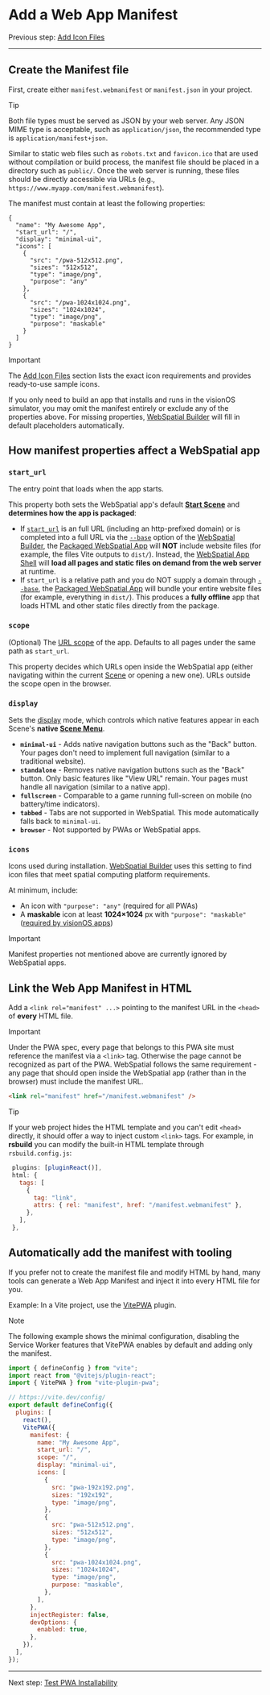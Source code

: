 # Add a Web App Manifest

Previous step: [Add Icon Files](add-icon-files.md)

---

<a id="manifest-file"></a>
## Create the Manifest file

First, create either `manifest.webmanifest` or `manifest.json` in your project.

> [!TIP]
> Both file types must be served as JSON by your web server. Any JSON MIME type is acceptable, such as `application/json`, the recommended type is `application/manifest+json`.

Similar to static web files such as `robots.txt` and `favicon.ico` that are used without compilation or build process, the manifest file should be placed in a directory such as `public/`. Once the web server is running, these files should be directly accessible via URLs (e.g., `https://www.myapp.com/manifest.webmanifest`).

The manifest must contain at least the following properties:

```json5
{
  "name": "My Awesome App",
  "start_url": "/",
  "display": "minimal-ui",
  "icons": [
    {
      "src": "/pwa-512x512.png",
      "sizes": "512x512",
      "type": "image/png",
      "purpose": "any"
    },
    {
      "src": "/pwa-1024x1024.png",
      "sizes": "1024x1024",
      "type": "image/png",
      "purpose": "maskable"
    }
  ]
}
```

> [!IMPORTANT]
> The [Add Icon Files](./add-icon-files.md) section lists the exact icon requirements and provides ready-to-use sample icons.
>
> If you only need to build an app that installs and runs in the visionOS simulator, you may omit the manifest entirely or exclude any of the properties above. For missing properties, [WebSpatial Builder](./step-2-add-build-tool-for-packaged-webspatial-apps.md) will fill in default placeholders automatically.

<a id="manifest-props"></a>
## How manifest properties affect a WebSpatial app

<a id="start-url"></a>
### `start_url`

The entry point that loads when the app starts.

This property both sets the WebSpatial app's default [**Start Scene**](../../core-concepts/scenes-and-spatial-layouts.md#start-scene) and **determines how the app is packaged**:

- If [`start_url`](https://developer.mozilla.org/en-US/docs/Web/Progressive_web_apps/Manifest/Reference/start_url) is an full URL (including an http-prefixed domain) or is completed into a full URL via the [`--base`](./parameters-of-the-webspatial-builder.md#base-for-devserver) option of the [WebSpatial Builder](./step-2-add-build-tool-for-packaged-webspatial-apps.md), the [Packaged WebSpatial App](../../core-concepts/unique-concepts-in-webspatial.md#webspatial-sdk) will **NOT** include website files (for example, the files Vite outputs to `dist/`). Instead, the [WebSpatial App Shell](../../core-concepts/unique-concepts-in-webspatial.md#webspatial-sdk) will **load all pages and static files on demand from the web server** at runtime.
- If `start_url` is a relative path and you do NOT supply a domain through [`--base`](./parameters-of-the-webspatial-builder.md#base-for-devserver), the [Packaged WebSpatial App](../../core-concepts/unique-concepts-in-webspatial.md#webspatial-sdk) will bundle your entire website files (for example, everything in `dist/`). This produces a **fully offline** app that loads HTML and other static files directly from the package.

<a id="scope"></a>
### `scope`

(Optional) The [URL scope](https://developer.mozilla.org/en-US/docs/Web/Progressive_web_apps/Manifest/Reference/scope) of the app. Defaults to all pages under the same path as `start_url`.

This property decides which URLs open inside the WebSpatial app (either navigating within the current [Scene](../../core-concepts/scenes-and-spatial-layouts.md) or opening a new one). URLs outside the scope open in the browser.

<a id="display"></a>
### `display`

Sets the [display](https://developer.mozilla.org/en-US/docs/Web/Progressive_web_apps/Manifest/Reference/display) mode, which controls which native features appear in each Scene's **native [Scene Menu](../../core-concepts/scenes-and-spatial-layouts.md#scene-menu)**.

- **`minimal-ui`** - Adds native navigation buttons such as the "Back" button. Your pages don't need to implement full navigation (similar to a traditional website).
- **`standalone`** - Removes native navigation buttons such as the "Back" button. Only basic features like "View URL" remain. Your pages must handle all navigation (similar to a native app).
- **`fullscreen`** - Comparable to a game running full-screen on mobile (no battery/time indicators).
- **`tabbed`** - Tabs are not supported in WebSpatial. This mode automatically falls back to `minimal-ui`.
- **`browser`** - Not supported by PWAs or WebSpatial apps.

<a id="icons"></a>
### `icons`

Icons used during installation. [WebSpatial Builder](./step-2-add-build-tool-for-packaged-webspatial-apps.md) uses this setting to find icon files that meet spatial computing platform requirements.

At minimum, include:

- An icon with `"purpose": "any"` (required for all PWAs)
- A **maskable** icon at least **1024×1024** px with `"purpose": "maskable"` ([required by visionOS apps](./add-icon-files.md))

> [!IMPORTANT]
> Manifest properties not mentioned above are currently ignored by WebSpatial apps.

<a id="manifest-link"></a>
## Link the Web App Manifest in HTML

Add a `<link rel="manifest" ...>` pointing to the manifest URL in the `<head>` of **every** HTML file.

> [!IMPORTANT]
> Under the PWA spec, every page that belongs to this PWA site must reference the manifest via a `<link>` tag. Otherwise the page cannot be recognized as part of the PWA.
> WebSpatial follows the same requirement - any page that should open inside the WebSpatial app (rather than in the browser) must include the manifest URL.

```html
<link rel="manifest" href="/manifest.webmanifest" />
```

> [!TIP]
> If your web project hides the HTML template and you can't edit `<head>` directly, it should offer a way to inject custom `<link>` tags.
> For example, in **rsbuild** you can modify the built-in HTML template through `rsbuild.config.js`:
>```js
>  plugins: [pluginReact()],
>  html: {
>    tags: [
>      {
>        tag: "link",
>        attrs: { rel: "manifest", href: "/manifest.webmanifest" },
>      },
>    ],
>  },
> ```

<a id="manifest-tool"></a>
## Automatically add the manifest with tooling

If you prefer not to create the manifest file and modify HTML by hand, many tools can generate a Web App Manifest and inject it into every HTML file for you.

Example: In a Vite project, use the [VitePWA](https://vite-pwa-org.netlify.app/) plugin.

> [!NOTE]
> The following example shows the minimal configuration, disabling the Service Worker features that VitePWA enables by default and adding only the manifest.

```js
import { defineConfig } from "vite";
import react from "@vitejs/plugin-react";
import { VitePWA } from "vite-plugin-pwa";

// https://vite.dev/config/
export default defineConfig({
  plugins: [
    react(),
    VitePWA({
      manifest: {
        name: "My Awesome App",
        start_url: "/",
        scope: "/",
        display: "minimal-ui",
        icons: [
          {
            src: "pwa-192x192.png",
            sizes: "192x192",
            type: "image/png",
          },
          {
            src: "pwa-512x512.png",
            sizes: "512x512",
            type: "image/png",
          },
          {
            src: "pwa-1024x1024.png",
            sizes: "1024x1024",
            type: "image/png",
            purpose: "maskable",
          },
        ],
      },
      injectRegister: false,
      devOptions: {
        enabled: true,
      },
    }),
  ],
});
```

---

Next step: [Test PWA Installability](test-pwa-installability.md)
